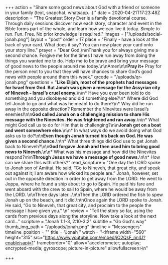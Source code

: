 +++
action = "Share some good news about God with a friend or someone in your family (text, snapchat, whatsapp...)."
date = 2020-04-21T17:23:48Z
description = "The Greatest Story Ever is a family devotional course.  Through daily sessions discover how each story, character and event in the Bible forms part of the whole, and learn how we can live it today. Simple to run. Fun. Free. No prior knowledge is required."
images = ["/uploads/social-jonah.png"]
layout = "post"
order = 17
place = "Finally - have a look at the back of your card. What does it say? You can now place your card onto your story line."
prayer = "Dear God,\n\nThank you for always giving me a second chance. Forgive me for the times I have run away from doing the things you wanted me to do. Help me to be brave and bring your message of good news to the people around me today.\n\nAmen\n\n**Pray it+**    Pray for the person next to you that they will have chances to share God’s good news with people around them this week."
qrcode = "/uploads/qr-jonah.png"
questions = "**Like Elijah, most of the prophets had messages for Israel from God. But Jonah was given a message for the Assyrian city of Nineveh - Israel’s cruel enemy.**\n\n* Have you ever been told to do something and you disobeyed and did something else?\n* Where did God tell Jonah to go and what was he meant to do there?\n* Why did he run away in the opposite direction? Remember the Ninevites were Israel’s enemies!\n\n**God called Jonah on a challenging mission to share His message with the Ninevites. He was frightened and ran away.**\n\n* What might God call us to do for Him that is challenging?\n\n**Jonah got on a boat and went somewhere else.**\n\n* In what ways do we avoid doing what God asks us to do?\n\n**Even though Jonah turned his back on God. He was given a second chance.**\n\n* What three things did God use to get Jonah back to Nineveh?\n\n**God forgave Jonah and then used him to bring good news to Nineveh.**\n\n* What was his message and how did the Ninevites respond?\n\n**Through Jesus we have a message of good news.**\n\n* How can we share this with others?"
read_scripture = "One day the LORD spoke to Jonah son of Amittai. He said, “Go to Nineveh, that great city, and speak out against it; I am aware how wicked its people are.” Jonah, however, set out in the opposite direction in order to get away from the LORD. He went to Joppa, where he found a ship about to go to Spain. He paid his fare and went aboard with the crew to sail to Spain, where he would be away from the LORD. \n\nThree days later...\n\nThen the LORD ordered the fish to spew Jonah up on the beach, and it did.\n\nOnce again the LORD spoke to Jonah. He said, “Go to Nineveh, that great city, and proclaim to the people the message I have given you.” \n"
review = "Tell the story so far, using the cards from previous days along the storyline.  Now take a look at the next card…"
scripture = "Jonah 1:1-3, 2:10-3:2"
subtitle = "Go God's way"
thumb_img_path = "/uploads/jonah.png"
timeline = "Messengers"
timeline_position = ""
title = "Jonah "
watch = "<iframe width=\"560\" height=\"315\" src=\"https://www.youtube.com/embed/jO2QsF_nnIU?enablejsapi=1" frameborder=\"0\" allow=\"accelerometer; autoplay; encrypted-media; gyroscope; picture-in-picture\" allowfullscreen></iframe>\n"

+++
